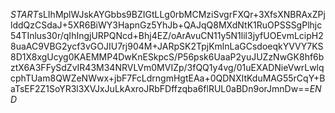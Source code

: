 $START$sLIhMplWJskAYGbbs9BZIGtLLg0rbMCMziSvgrFXQr+3XfsXNBRAxZPjlddQzCSdaJ+5XR6BiWY3HapnGz5YhJb+QAJqQ8MXdNtK1RuOPSSSgPlhjc54TInlus30r/qIhIngjURPQNcd+Bhj4EZ/oArAvuCN11y5N1lil3jyfUOEvmLcipH28uaAC9VBG2ycf3vGOJIU7rj904M+JARpSK2TpjKmlnLaGCsdoeqkYVVY7KS8D1X8xgUcyg0KAEMMP4DwKnESkpcS/P56psk6UaaP2yuJUZzNwGK8hf6bztX6A3FFySdZvIR43M34NRVLVm0MVIZp/3fQQ1y4vg/01uEXADNieVwrLwlqcphTUam8QWZeNWwx+jbF7FcLdrngmHgtEAa+0QDNXItKduMAG55rCqY+BaTsEF2Z1SoYR3l3XVJxJuLkAxroJRbFDffzqba6flRUL0aBDn9orJmnDw==$END$